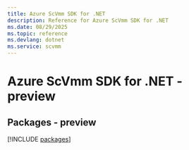```yaml
---
title: Azure ScVmm SDK for .NET
description: Reference for Azure ScVmm SDK for .NET
ms.date: 08/29/2025
ms.topic: reference
ms.devlang: dotnet
ms.service: scvmm
---
```

# Azure ScVmm SDK for .NET - preview
## Packages - preview
[!INCLUDE [packages](scvmm-index.md)]